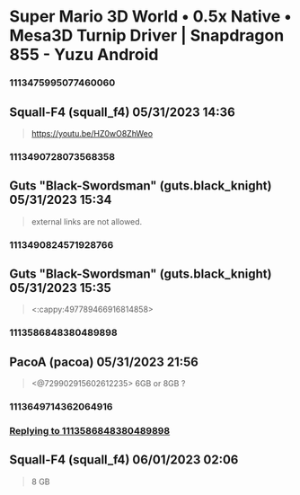 # Super Mario 3D World • 0.5x Native • Mesa3D Turnip Driver | Snapdragon 855 - Yuzu Android
### 1113475995077460060
## Squall-F4 (squall_f4) 05/31/2023 14:36 

> https://youtu.be/HZ0wO8ZhWeo

### 1113490728073568358
## Guts "Black-Swordsman" (guts.black_knight) 05/31/2023 15:34 

> external links are not allowed.

### 1113490824571928766
## Guts "Black-Swordsman" (guts.black_knight) 05/31/2023 15:35 

> <:cappy:497789466916814858>

### 1113586848380489898
## PacoA (pacoa) 05/31/2023 21:56 

> <@729902915602612235>  6GB or 8GB ?

### 1113649714362064916
### [Replying to 1113586848380489898](#1113586848380489898)
## Squall-F4 (squall_f4) 06/01/2023 02:06 

> 8 GB

